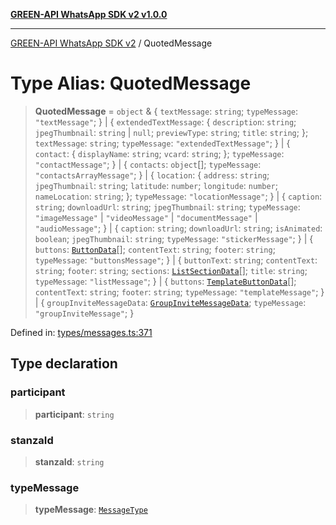 [**GREEN-API WhatsApp SDK v2 v1.0.0**](../README.md)

***

[GREEN-API WhatsApp SDK v2](../globals.md) / QuotedMessage

# Type Alias: QuotedMessage

> **QuotedMessage** = `object` & \{ `textMessage`: `string`; `typeMessage`: `"textMessage"`; \} \| \{ `extendedTextMessage`: \{ `description`: `string`; `jpegThumbnail`: `string` \| `null`; `previewType`: `string`; `title`: `string`; \}; `textMessage`: `string`; `typeMessage`: `"extendedTextMessage"`; \} \| \{ `contact`: \{ `displayName`: `string`; `vcard`: `string`; \}; `typeMessage`: `"contactMessage"`; \} \| \{ `contacts`: `object`[]; `typeMessage`: `"contactsArrayMessage"`; \} \| \{ `location`: \{ `address`: `string`; `jpegThumbnail`: `string`; `latitude`: `number`; `longitude`: `number`; `nameLocation`: `string`; \}; `typeMessage`: `"locationMessage"`; \} \| \{ `caption`: `string`; `downloadUrl`: `string`; `jpegThumbnail`: `string`; `typeMessage`: `"imageMessage"` \| `"videoMessage"` \| `"documentMessage"` \| `"audioMessage"`; \} \| \{ `caption`: `string`; `downloadUrl`: `string`; `isAnimated`: `boolean`; `jpegThumbnail`: `string`; `typeMessage`: `"stickerMessage"`; \} \| \{ `buttons`: [`ButtonData`](../interfaces/ButtonData.md)[]; `contentText`: `string`; `footer`: `string`; `typeMessage`: `"buttonsMessage"`; \} \| \{ `buttonText`: `string`; `contentText`: `string`; `footer`: `string`; `sections`: [`ListSectionData`](../interfaces/ListSectionData.md)[]; `title`: `string`; `typeMessage`: `"listMessage"`; \} \| \{ `buttons`: [`TemplateButtonData`](../interfaces/TemplateButtonData.md)[]; `contentText`: `string`; `footer`: `string`; `typeMessage`: `"templateMessage"`; \} \| \{ `groupInviteMessageData`: [`GroupInviteMessageData`](../interfaces/GroupInviteMessageData.md); `typeMessage`: `"groupInviteMessage"`; \}

Defined in: [types/messages.ts:371](https://github.com/green-api/whatsapp-api-client-js-v2/blob/6c31521abaa4e85365f3538298181cae99417bce/src/types/messages.ts#L371)

## Type declaration

### participant

> **participant**: `string`

### stanzaId

> **stanzaId**: `string`

### typeMessage

> **typeMessage**: [`MessageType`](MessageType.md)
